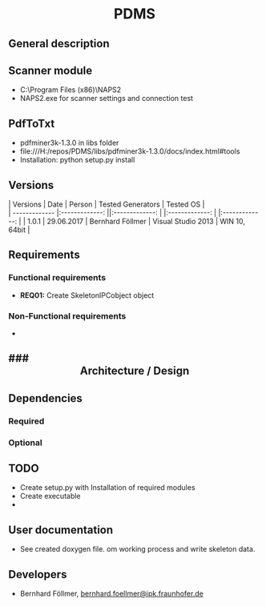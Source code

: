 # <center> PDMS </center>

## General description

## Scanner module
- C:\Program Files (x86)\NAPS2
- NAPS2.exe for scanner settings and connection test

## PdfToTxt
- pdfminer3k-1.3.0 in libs folder
- file:///H:/repos/PDMS/libs/pdfminer3k-1.3.0/docs/index.html#tools
- Installation: python setup.py install

## Versions

| Versions        				|  		Date				|    Person						|	Tested Generators			|		Tested OS		|  
| ------------- 				|:-------------:			||:-------------:				|	|:-------------:			|	|:-------------:	|
| 1.0.1      					| 29.06.2017				|	Bernhard Föllmer			|	Visual Studio 2013 			|		WIN 10, 64bit		|


## Requirements

### Functional requirements
-	**REQ01:** Create SkeletonIPCobject object

### Non-Functional requirements
-	

###<center> Architecture / Design
- 

## Dependencies

### Required


### Optional

## TODO
- Create setup.py with Installation of required modules
- Create executable
- 

## User documentation

-	See created doxygen file.
om working process and write skeleton data.

## Developers

-	Bernhard Föllmer, bernhard.foellmer@ipk.fraunhofer.de
